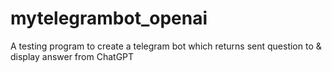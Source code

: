 # mytelegrambot_openai
A testing program to create a telegram bot which returns sent question to &amp; display answer from ChatGPT
